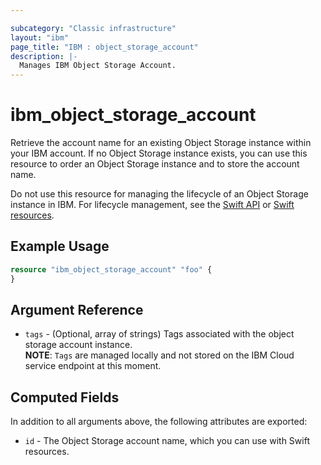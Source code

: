 ```yaml
---

subcategory: "Classic infrastructure"
layout: "ibm"
page_title: "IBM : object_storage_account"
description: |-
  Manages IBM Object Storage Account.
---
```


# ibm\_object_storage_account

Retrieve the account name for an existing Object Storage instance within your IBM account. If no Object Storage instance exists, you can use this resource to order an Object Storage instance and to store the account name.

Do not use this resource for managing the lifecycle of an Object Storage instance in IBM. For lifecycle management, see the [Swift API](https://developer.openstack.org/api-ref/object-store/) or [Swift resources](https://github.com/TheWeatherCompany/terraform-provider-swift).

## Example Usage

```terraform
resource "ibm_object_storage_account" "foo" {
}
```

## Argument Reference

* `tags` - (Optional, array of strings) Tags associated with the object storage account instance.  
  **NOTE**: `Tags` are managed locally and not stored on the IBM Cloud service endpoint at this moment.

## Computed Fields

In addition to all arguments above, the following attributes are exported:

* `id` - The Object Storage account name, which you can use with Swift resources.
